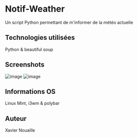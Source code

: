 # Notif-Weather
Un script Python permettant de m'informer de la météo actuelle

## Technologies utilisées
Python & beautiful soup

## Screenshots
![image](https://user-images.githubusercontent.com/68466322/100167404-4703e180-2ebf-11eb-835b-479bf0ee9d04.png)
![image](https://user-images.githubusercontent.com/68466322/100167068-7fef8680-2ebe-11eb-80c2-77ebabc881df.png)

## Informations OS
Linux Mint, i3wm & polybar

## Auteur 
Xavier Nouaille
